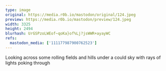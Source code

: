 ```yaml
---
type: image
original: https://media.r0b.io/mastodon/original/124.jpeg
preview: https://media.r0b.io/mastodon/preview/124.jpeg
width: 3325
height: 2494
blurhash: UrGSPzoLWEof~qoKa}of%Lj?jsWWR+ayayWC
refs:
  mastodon_media: ['111177987900762523']
---
```


Looking across some rolling fields and hills under a could sky with rays of lights poking through
